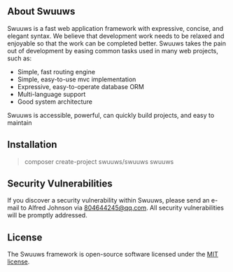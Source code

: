 ## About Swuuws

Swuuws is a fast web application framework with expressive, concise, and elegant syntax. We believe that development work needs to be relaxed and enjoyable so that the work can be completed better. Swuuws takes the pain out of development by easing common tasks used in many web projects, such as:

- Simple, fast routing engine
- Simple, easy-to-use mvc implementation
- Expressive, easy-to-operate database ORM
- Multi-language support
- Good system architecture

Swuuws is accessible, powerful, can quickly build projects, and easy to maintain

## Installation

> composer create-project swuuws/swuuws swuuws

## Security Vulnerabilities

If you discover a security vulnerability within Swuuws, please send an e-mail to Alfred Johnson via [804644245@qq.com](mailto:804644245@qq.com). All security vulnerabilities will be promptly addressed.

## License

The Swuuws framework is open-source software licensed under the [MIT license](https://opensource.org/licenses/MIT).
